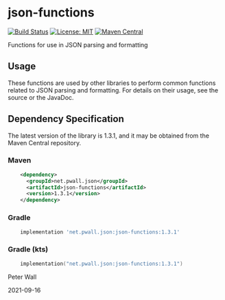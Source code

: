 # json-functions

[![Build Status](https://travis-ci.com/pwall567/json-functions.svg?branch=main)](https://app.travis-ci.com/github/pwall567/json-functions)
[![License: MIT](https://img.shields.io/badge/License-MIT-yellow.svg)](https://opensource.org/licenses/MIT)
[![Maven Central](https://img.shields.io/maven-central/v/net.pwall.json/json-functions?label=Maven%20Central)](https://search.maven.org/search?q=g:%22net.pwall.json%22%20AND%20a:%22json-functions%22)

Functions for use in JSON parsing and formatting

## Usage

These functions are used by other libraries to perform common functions related to JSON parsing and formatting.
For details on their usage, see the source or the JavaDoc.

## Dependency Specification

The latest version of the library is 1.3.1, and it may be obtained from the Maven Central repository.

### Maven
```xml
    <dependency>
      <groupId>net.pwall.json</groupId>
      <artifactId>json-functions</artifactId>
      <version>1.3.1</version>
    </dependency>
```
### Gradle
```groovy
    implementation 'net.pwall.json:json-functions:1.3.1'
```
### Gradle (kts)
```kotlin
    implementation("net.pwall.json:json-functions:1.3.1")
```

Peter Wall

2021-09-16
